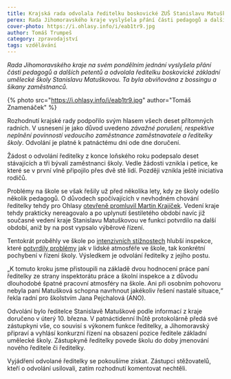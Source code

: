 ```yaml
---
title: Krajská rada odvolala ředitelku boskovické ZUŠ Stanislavu Matuškovou
perex: Rada Jihomoravského kraje vyslyšela přání části pedagogů a dalších petentů a odvolala ředitelku ZUŠ Stanislavu Matuškovou, obviňovanou z bossingu a šikany.
cover-photo: https://i.ohlasy.info/i/eab1tr9.jpg
author: Tomáš Trumpeš
category: zpravodajství
tags: vzdělávání
---
```


*Rada Jihomoravského kraje na svém pondělním jednání vyslyšela přání části pedagogů a dalších petentů a odvolala ředitelku boskovické základní umělecké školy Stanislavu Matuškovou. Ta byla obviňována z bossingu a šikany zaměstnanců.*

{% photo src="https://i.ohlasy.info/i/eab1tr9.jpg" author="Tomáš Znamenáček" %}

Rozhodnutí krajské rady podpořilo svým hlasem všech deset přítomných radních. V usnesení je jako důvod uvedeno *závažné porušení, respektive neplnění povinností vedoucího zaměstnance zaměstnavatele a ředitelky školy*. Odvolání je platné k patnáctému dni ode dne doručení.

Žádost o odvolání ředitelky z konce loňského roku podepsalo deset stávajících a tři bývalí zaměstnanci školy. Vedle žádosti vznikla i petice, ke které se v první vlně připojilo přes dvě stě lidí. Později vznikla ještě iniciativa rodičů.

Problémy na škole se však řešily už před několika lety, kdy ze školy odešlo několik pedagogů. O důvodech spočívajících v nevhodném chování ředitelky tehdy pro Ohlasy [otevřeně promluvil Martin Krajíček](https://ohlasy.info/clanky/2016/07/rozhovor-krajicek-zus.html). Vedení kraje tehdy prakticky nereagovalo a po uplynutí šestiletého období navíc již současné vedení kraje Stanislavu Matuškovou ve funkci potvrdilo na další období, aniž by na post vypsalo výběrové řízení.

Tentokrát proběhly ve škole po [intenzivních stížnostech](https://ohlasy.info/clanky/2019/12/sikana-zus.html) hlubší inspekce, které [potvrdily problémy](https://ohlasy.info/clanky/2020/01/zus-inspekce.html) jak v lidské atmosféře ve škole, tak konkrétní pochybení v řízení školy. Výsledkem je odvolání ředitelky z jejího postu.

„K tomuto kroku jsme přistoupili na základě dvou hodnocení práce paní ředitelky ze strany inspektorátu práce a školní inspekce a z důvodu dlouhodobé špatné pracovní atmosféry na škole. Ani při osobním pohovoru nebyla paní Matušková schopna navrhnout jakékoliv řešení nastalé situace,“ řekla radní pro školstvím Jana Pejchalová (ANO).

Odvolání bylo ředitelce Stanislavě Matuškové podle informací z kraje doručeno v úterý 10. března. V patnáctidenní lhůtě protokolárně předá své zástupkyni vše, co souvisí s výkonem funkce ředitelky, a Jihomoravský připraví  a vyhlásí konkurzní řízení na obsazení pozice ředitele základní umělecké školy. Zástupkyně ředitelky povede školu do doby jmenování nového ředitele či ředitelky.

Vyjádření odvolané ředitelky se pokoušíme získat. Zástupci stěžovatelů, kteří o odvolání usilovali, zatím rozhodnutí komentovat nechtěli.
